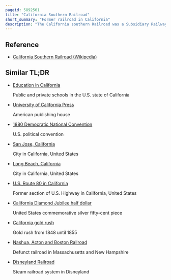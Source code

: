 ```yaml
---
pageid: 5892561
title: "California Southern Railroad"
short_summary: "Former railroad in California"
description: "The California southern Railroad was a Subsidiary Railway of the Atchison Topeka and Santa fe Railway in southern California. It was organized 10 July 1880 and chartered on 23 october 1880 to build a Rail Link between what is now the City of Barstow and san Diego California."
---
```


## Reference

- [California Southern Railroad (Wikipedia)](https://en.wikipedia.org/?curid=5892561)

## Similar TL;DR

- [Education in California](/tldr/en/education-in-california)

  Public and private schools in the U.S. state of California

- [University of California Press](/tldr/en/university-of-california-press)

  American publishing house

- [1880 Democratic National Convention](/tldr/en/1880-democratic-national-convention)

  U.S. political convention

- [San Jose, California](/tldr/en/san-jose-california)

  City in California, United States

- [Long Beach, California](/tldr/en/long-beach-california)

  City in California, United States

- [U.S. Route 80 in California](/tldr/en/us-route-80-in-california)

  Former section of U.S. Highway in California, United States

- [California Diamond Jubilee half dollar](/tldr/en/california-diamond-jubilee-half-dollar)

  United States commemorative silver fifty-cent piece

- [California gold rush](/tldr/en/california-gold-rush)

  Gold rush from 1848 until 1855

- [Nashua, Acton and Boston Railroad](/tldr/en/nashua-acton-and-boston-railroad)

  Defunct railroad in Massachusetts and New Hampshire

- [Disneyland Railroad](/tldr/en/disneyland-railroad)

  Steam railroad system in Disneyland
